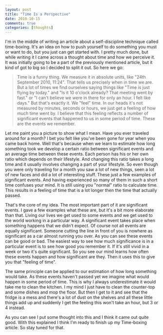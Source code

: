 ```yaml
---
layout: post
title: "Time Is a Perspective"
date: 2010-10-15
comments: true
categories: [thoughts]
---
```


I'm in the middle of writing an article about a self-discipline technique called time-boxing. It's an idea on how to push yourself to do something you must or want to do, but you just can get started with. I pretty much done, but while writing it I came across a thought about time and how we perceive it. It was initially going to be a part of the previously mentioned article, but it kind of got to big so I decided to split it out. So here we go:

> Time is a funny thing. We measure it in absolute units, like "24th September 2010, 11:24". That tells us precisely when in time we are. But a lot of times we find ourselves saying things like "Time is just flying by today." and "Is it 10 o'clock already? That meeting went by fast." or "I can't believe we were in there for only an hour. I felt like days." But that's exactly it. We "feel" time. In our heads it's not measured by minutes, seconds or hours, we just get a feeling of how much time went by. I believe that this feeling reflects a number of significant events that happened to us in some period of time. These are the events we remember.

Let me paint you a picture to show what I mean. Have you ever traveled around for a month? I bet you felt like you've been gone for year when you came back home. Well that's because when we learn to estimate how long something took we develop a certain ratio between significant events and an average time between these events. Each person has his or her own ratio which depends on their lifestyle. And changing this ratio takes a long time and it usually involves changing a part of your lifestyle. So even though you were only traveling for a month you saw a lot of new things, seen a lot of new faces and did a lot of interesting stuff. These just a few examples of significant events. And having experienced so many of them in such a short time confuses your mind. It is still using you "normal" ratio to calculate time. This results in a feeling of time that is a lot longer then the time that actually passed.

That's the core of my idea. The most important part of it are significant events. I gave a few examples what these are, but it's a bit more elaborate than that. Living our lives we get used to some events and we get used to the world working in a particular way. A significant event takes place when something happens that we didn't expect. Of course not all events are equally significant. Someone cutting the line in front of you is nowhere as significant as a car almost running you over. As you can see these events can be good or bad. The easiest way to see how much significance is in a particular event is to see how good you remember it. If it's still vivid in a week or two it's quite significant. So you see our mind learns how often these events happen and how significant are they. Then it uses this to give you that "feeling of time".

The same principle can be applied to our estimation of how long something would take. As these events haven't passed yet we imagine what would happen in some period of time. This is why I always underestimate it would take me to clean the kitchen. I my mind I just have to clean the counter-top and some dishes and mop the floor. But then I get to it and see that the fridge is a mess and there's a lot of dust on the shelves and all these little things add up and suddenly I get the feeling this won't take an hour, but 3 or 4 instead.

As you can see I put some thought into this and I think it came out quite good. With this explained I think I'm ready to finish up my Time-boxing article. So stay tuned for that.
